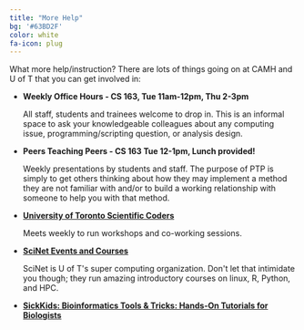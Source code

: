 ```yaml
---
title: "More Help"
bg: '#63BD2F'
color: white
fa-icon: plug
---
```


What more help/instruction? There are lots of things going on at CAMH and U of T that you can get involved in: 

- **Weekly Office Hours - CS 163, Tue 11am-12pm, Thu 2-3pm**

  All staff, students and trainees welcome to drop in. This is an informal space to ask your knowledgeable colleagues about any computing issue, programming/scripting question, or analysis design.

- **Peers Teaching Peers - CS 163 Tue 12-1pm, Lunch provided!**

  Weekly presentations by students and staff. The purpose of PTP is simply to get others thinking about how they may implement a method they are not familiar with and/or to build a working relationship with someone to help you with that method. 
  
- **[University of Toronto Scientific Coders](http://uoftcoders.github.io/studyGroup/)**

  Meets weekly to run workshops and co-working sessions. 

- **[SciNet Events and Courses](https://support.scinet.utoronto.ca/education/browse.php)**

  SciNet is U of T's super computing organization. Don't let that intimidate you though; they run amazing introductory courses on linux, R, Python, and HPC.
  
- **[SickKids: Bioinformatics Tools & Tricks: Hands-On Tutorials for Biologists](https://ccm.sickkids.ca/?page_id=53)**

